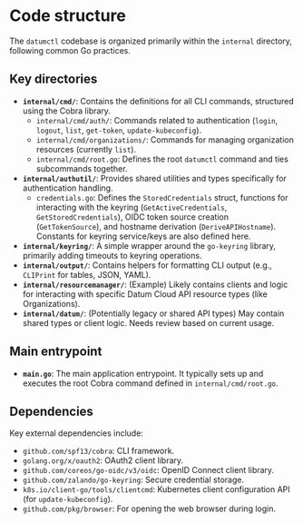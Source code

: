 # Code structure

The `datumctl` codebase is organized primarily within the `internal` directory,
following common Go practices.

## Key directories

*   **`internal/cmd/`**: Contains the definitions for all CLI commands,
    structured using the Cobra library.
    *   `internal/cmd/auth/`: Commands related to authentication (`login`,
        `logout`, `list`, `get-token`, `update-kubeconfig`).
    *   `internal/cmd/organizations/`: Commands for managing organization
        resources (currently `list`).
    *   `internal/cmd/root.go`: Defines the root `datumctl` command and ties
        subcommands together.
*   **`internal/authutil/`**: Provides shared utilities and types specifically
    for authentication handling.
    *   `credentials.go`: Defines the `StoredCredentials` struct, functions for
        interacting with the keyring (`GetActiveCredentials`,
        `GetStoredCredentials`), OIDC token source creation (`GetTokenSource`),
        and hostname derivation (`DeriveAPIHostname`). Constants for keyring
        service/keys are also defined here.
*   **`internal/keyring/`**: A simple wrapper around the `go-keyring` library,
    primarily adding timeouts to keyring operations.
*   **`internal/output/`**: Contains helpers for formatting CLI output (e.g.,
    `CLIPrint` for tables, JSON, YAML).
*   **`internal/resourcemanager/`**: (Example) Likely contains clients and logic
    for interacting with specific Datum Cloud API resource types (like
    Organizations).
*   **`internal/datum/`**: (Potentially legacy or shared API types) May contain
    shared types or client logic. Needs review based on current usage.

## Main entrypoint

*   **`main.go`**: The main application entrypoint. It typically sets up and
    executes the root Cobra command defined in `internal/cmd/root.go`.

## Dependencies

Key external dependencies include:

*   `github.com/spf13/cobra`: CLI framework.
*   `golang.org/x/oauth2`: OAuth2 client library.
*   `github.com/coreos/go-oidc/v3/oidc`: OpenID Connect client library.
*   `github.com/zalando/go-keyring`: Secure credential storage.
*   `k8s.io/client-go/tools/clientcmd`: Kubernetes client configuration API (for
    `update-kubeconfig`).
*   `github.com/pkg/browser`: For opening the web browser during login.
